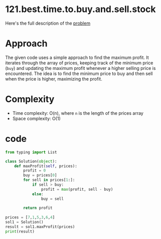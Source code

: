 # 121.best.time.to.buy.and.sell.stock

Here's the full description of the [problem](https://leetcode.com/problems/best-time-to-buy-and-sell-stock/description/?envType=study-plan-v2&envId=top-interview-150)

# Approach

The given code uses a simple approach to find the maximum profit. It iterates through the array of prices, keeping track of the minimum price (`buy`) and updating the maximum profit whenever a higher selling price is encountered. The idea is to find the minimum price to buy and then sell when the price is higher, maximizing the profit.

# Complexity

- Time complexity: O(n), where `n` is the length of the prices array
- Space complexity: O(1)

# code

```python
from typing import List

class Solution(object):
    def maxProfit(self, prices):
        profit = 0
        buy = prices[0]
        for sell in prices[1:]:
            if sell > buy:
                profit = max(profit, sell - buy)
            else:
                buy = sell
        
        return profit
    
prices = [7,1,5,3,6,4]
sol1 = Solution()
result = sol1.maxProfit(prices)
print(result)
```

        
        